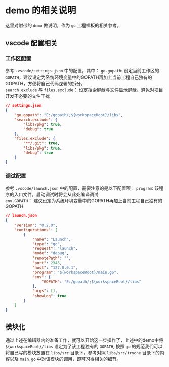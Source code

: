 # demo 的相关说明
这里对附带的 `demo` 做说明，作为 `go` 工程样板的相关参考。

## vscode 配置相关
### 工作区配置
参考 `.vscode/settings.json` 中的配置，其中：
`go.gopath`: 设定当前工作区的 `GOPATH`，建议设定为系统环境变量中的GOPATH再加上当前工程自己独有的GOPATH，方便将自己代码逻辑的拆分。  
`search.exclude` 与 `files.exclude`： 设定搜索屏蔽与文件显示屏蔽，避免对项目开发不必要的文件干扰

```json
// settings.json
{
    "go.gopath": "E:/gopath/;${workspaceRoot}/libs",
    "search.exclude": {
        "libs/pkg": true,
        "debug": true
    },
    "files.exclude": {
        "**/.git": true,
        "libs/pkg": true,
        "debug": true
    }
}
```

### 调试配置
参考 `.vscode/launch.json` 中的配置，需要注意的是以下配置项：
`program`: 该程序的入口文件，启动调试时将会从此处编译调试  
`env.GOPATH`： 建议设定为系统环境变量中的GOPATH再加上当前工程自己独有的GOPATH  

```json
// launch.json
{
    "version": "0.2.0",
    "configurations": [
        {
            "name": "Launch",
            "type": "go",
            "request": "launch",
            "mode": "debug",
            "remotePath": "",
            "port": 2345,
            "host": "127.0.0.1",
            "program": "${workspaceRoot}/main.go",
            "env": {
                "GOPATH": "E:/gopath/;${workspaceRoot}/libs"
            },
            "args": [],
            "showLog": true
        }
    ]
}
```

## 模块化
通过上述在编辑器内的准备工作，就可以开始这一步操作了，上述中的demo中将 `${workspaceRoot}/libs` 设定为了该工程独有的 `GOPATH`, 按照 `go` 的规范我们可以将自己写的模块放置在 `libs/src` 目录下，参考对照 `libs/src/tryone` 目录下的内容以及 `main.go` 中对该模块的调用，即可习得相关的细节。